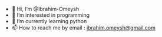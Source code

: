 - 👋 Hi, I’m @Ibrahim-Omeysh
- 👀 I’m interested in programming
- 🌱 I’m currently learning python
- 📫 How to reach me by email : ibrahim.omeysh@gmail.com
